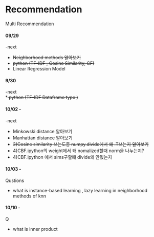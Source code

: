# Recommendation
Multi Recommendation 

#### 09/29  <br>
-next        <br>
* <s>Neighborhood methods 알아보기</s> <br>
* <s>python (TF-IDF , Cosine Similarity, CF)</s> <br>
* Linear Regression Model <br>


 

#### 9/30 
-next        <br>
*<s> python (TF-IDF Dataframe type )</s> <br>

#### 10/02 - 
-next
* Minkowski distance 알아보기
* Manhattan distance 알아보기
* <s>3)Cosine similarity 쓰는도중 numpy.divide에서 왜 .T쓰는지 알아보기 </s>
* 4)CBF.ipython의 weight에서 왜 nomalized할때 norm을 나누는지?
* 4)CBF.ipython 에서 sims구할떄 divide왜 안됬는지 

#### 10/03 - 
Qustions
* what is instance-based learning , lazy learning in neighborhood methods of knn

#### 10/10 - 
Q
* what is inner product
